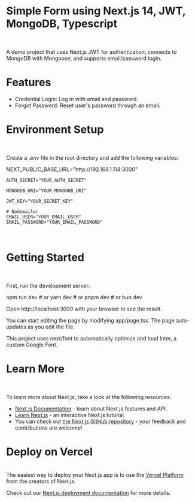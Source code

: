 
<h1>Simple Form using Next.js 14, JWT, MongoDB, Typescript</h1>

<br/>
<p>A demo project that uses Next.js JWT for authentication, connects to MongoDB with Mongoose, and supports email/password login.</p>
<h1>Features</h1>
<ul>
<li>Credential Login: Log in with email and password.</li>
<li>Forgot Password: Reset user's password through an email.</li>
</ul>
<h1>Environment Setup</h1>
<br/>
<p>Create a .env file in the root directory and add the following variables:</p>
    NEXT_PUBLIC_BASE_URL="http://192.168.1.114:3000"

    AUTH_SECRET="YOUR_AUTH_SECRET"

    MONGODB_URI="YOUR_MONGODB_URI"

    JWT_KEY="YOUR_SECRET_KEY"

    # Nodemailer
    EMAIL_USER="YOUR_EMAIL_USER"
    EMAIL_PASSWORD="YOUR_EMAIL_PASSWORD"
<br/>
<h1>Getting Started</h1>
</br>
<p>First, run the development server:</p>
    npm run dev
    # or
    yarn dev
    # or
    pnpm dev
    # or
    bun dev
<p>Open http://localhost:3000 with your browser to see the result.

You can start editing the page by modifying app/page.tsx. The page auto-updates as you edit the file.

This project uses next/font to automatically optimize and load Inter, a custom Google Font.</p>
<h1>Learn More</h1>
</br>
<p>To learn more about Next.js, take a look at the following resources:</p>
<ul>
<li><a href="https://nextjs.org/docs">Next.js Documentation</a> - learn about Next.js features and API.</li>
<li><a href="https://nextjs.org/learn">Learn Next.js</a> - an interactive Next.js tutorial.</li>
<li>You can check out <a href="https://github.com/vercel/next.js/">the Next.js GitHub repository</a> - your feedback and contributions are welcome!</li>
</ul>
<h1>Deploy on Vercel</h1>
</br>
The easiest way to deploy your Next.js app is to use the <a href="https://vercel.com/new?utm_medium=default-template&filter=next.js&utm_source=create-next-app&utm_campaign=create-next-app-readme">Vercel Platform</a> from the creators of Next.js.

Check out our <a href="https://nextjs.org/docs/pages/building-your-application/deploying">Next.js deployment documentation</a> for more details.
